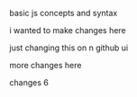 basic js concepts and syntax

i wanted to make changes here

just changing this on n github ui

more changes here


changes 6
